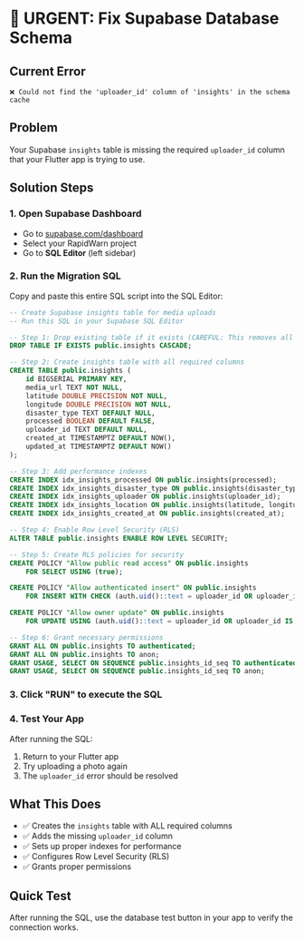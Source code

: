 # 🚨 URGENT: Fix Supabase Database Schema

## Current Error
```
❌ Could not find the 'uploader_id' column of 'insights' in the schema cache
```

## Problem
Your Supabase `insights` table is missing the required `uploader_id` column that your Flutter app is trying to use.

## Solution Steps

### 1. Open Supabase Dashboard
- Go to [supabase.com/dashboard](https://supabase.com/dashboard)
- Select your RapidWarn project
- Go to **SQL Editor** (left sidebar)

### 2. Run the Migration SQL
Copy and paste this entire SQL script into the SQL Editor:

```sql
-- Create Supabase insights table for media uploads
-- Run this SQL in your Supabase SQL Editor

-- Step 1: Drop existing table if it exists (CAREFUL: This removes all data!)
DROP TABLE IF EXISTS public.insights CASCADE;

-- Step 2: Create insights table with all required columns
CREATE TABLE public.insights (
    id BIGSERIAL PRIMARY KEY,
    media_url TEXT NOT NULL,
    latitude DOUBLE PRECISION NOT NULL,
    longitude DOUBLE PRECISION NOT NULL,
    disaster_type TEXT DEFAULT NULL,
    processed BOOLEAN DEFAULT FALSE,
    uploader_id TEXT DEFAULT NULL,
    created_at TIMESTAMPTZ DEFAULT NOW(),
    updated_at TIMESTAMPTZ DEFAULT NOW()
);

-- Step 3: Add performance indexes
CREATE INDEX idx_insights_processed ON public.insights(processed);
CREATE INDEX idx_insights_disaster_type ON public.insights(disaster_type);
CREATE INDEX idx_insights_uploader ON public.insights(uploader_id);
CREATE INDEX idx_insights_location ON public.insights(latitude, longitude);
CREATE INDEX idx_insights_created_at ON public.insights(created_at);

-- Step 4: Enable Row Level Security (RLS)
ALTER TABLE public.insights ENABLE ROW LEVEL SECURITY;

-- Step 5: Create RLS policies for security
CREATE POLICY "Allow public read access" ON public.insights
    FOR SELECT USING (true);

CREATE POLICY "Allow authenticated insert" ON public.insights
    FOR INSERT WITH CHECK (auth.uid()::text = uploader_id OR uploader_id IS NULL);

CREATE POLICY "Allow owner update" ON public.insights
    FOR UPDATE USING (auth.uid()::text = uploader_id OR uploader_id IS NULL);

-- Step 6: Grant necessary permissions
GRANT ALL ON public.insights TO authenticated;
GRANT ALL ON public.insights TO anon;
GRANT USAGE, SELECT ON SEQUENCE public.insights_id_seq TO authenticated;
GRANT USAGE, SELECT ON SEQUENCE public.insights_id_seq TO anon;
```

### 3. Click "RUN" to execute the SQL

### 4. Test Your App
After running the SQL:
1. Return to your Flutter app
2. Try uploading a photo again
3. The `uploader_id` error should be resolved

## What This Does
- ✅ Creates the `insights` table with ALL required columns
- ✅ Adds the missing `uploader_id` column
- ✅ Sets up proper indexes for performance
- ✅ Configures Row Level Security (RLS)
- ✅ Grants proper permissions

## Quick Test
After running the SQL, use the database test button in your app to verify the connection works.